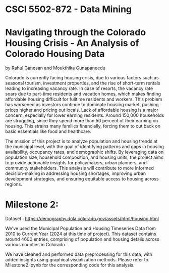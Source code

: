 # CSCI 5502-872 - Data Mining

# Navigating through the Colorado Housing Crisis - An Analysis of Colorado Housing Data

by Rahul Ganesan and Moukthika Gunapaneedu

Colorado is currently facing housing crisis, due to various factors such as seasonal tourism, investment properties, and the rise of short-term rentals leading to increasing vacancy rate.  In case of resorts, the vacancy rate soars due to part-time residents and vacation homes, which makes finding affordable housing difficult for fulltime residents and workers. This problem has worsened as investors continue to dominate housing market, pushing prices higher and pricing out locals. Lack of affordable housing is a major concern, especially for lower earning residents. Around 150,000 households are struggling, since they spend more than 50 percent of their earning on housing.  This strains many families financially, forcing them to cut back on basic essentials like food and healthcare.

The mission of this project is to analyze population and housing trends at the municipal level, with the goal of identifying patterns and gaps in housing availability, occupancy rates, and demographic shifts. By leveraging data on population size, household composition, and housing units, the project aims to provide actionable insights for policymakers, urban planners, and community stakeholders. This analysis will contribute to more informed decision-making in addressing housing shortages, improving urban development strategies, and ensuring equitable access to housing across regions.

# Milestone 2:

Dataset : https://demography.dola.colorado.gov/assets/html/housing.html

We've used the Municipal Population and Housing Timeseries Data from 2010 to Current Year (2024 at this time of project). This dataset contains around 4600 entries, comprising of population and housing details across various counties in Colorado.

We have cleaned and performed data preprocessing for this data, with added insights using graphical visualization methods. Please refer to Milestone2.ipynb for the corresponding code for this analysis.

